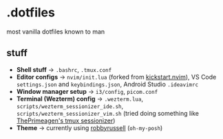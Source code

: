 # .dotfiles

most vanilla dotfiles known to man

## stuff
- **Shell stuff** → `.bashrc`, `.tmux.conf`
- **Editor configs** → `nvim/init.lua` (forked from [kickstart.nvim](https://github.com/nvim-lua/kickstart.nvim)), VS Code `settings.json` and `keybindings.json`, Android Studio `.ideavimrc`
- **Window manager setup** → `i3/config`, `picom.conf`  
- **Terminal (Wezterm) config** → `.wezterm.lua`, `scripts/wezterm_sessionizer_ide.sh`, `scripts/wezterm_sessionizer_vim.sh` (tried doing something like [ThePrimeagen's tmux sessionizer](https://github.com/ThePrimeagen/.dotfiles/blob/master/bin/.local/scripts/tmux-sessionizer))
- **Theme** → currently using [robbyrussell](https://github.com/JanDeDobbeleer/oh-my-posh/blob/main/themes/robbyrussell.omp.json) (`oh-my-posh`)
